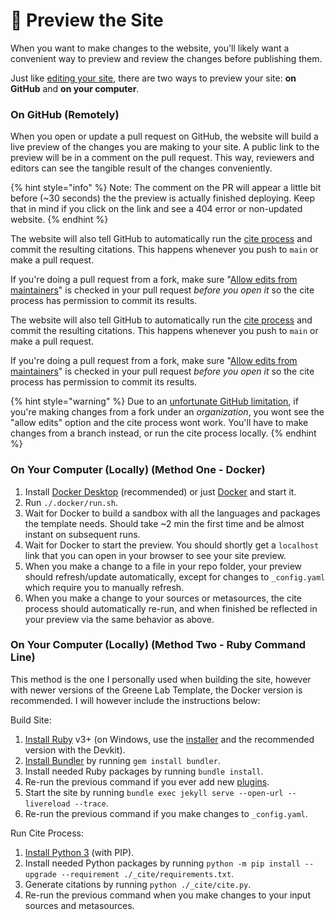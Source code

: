 # 👀 Preview the Site

When you want to make changes to the website, you'll likely want a convenient way to preview and review the changes before publishing them.&#x20;

Just like [editing your site](http://127.0.0.1:5000/o/n7FUY54FiiAkRrKnpcqr/s/sDXGBxaljlzZkBbMkZoi/), there are two ways to preview your site: **on GitHub** and **on your computer**.

### On GitHub (Remotely)

When you open or update a pull request on GitHub, the website will build a live preview of the changes you are making to your site. A public link to the preview will be in a comment on the pull request. This way, reviewers and editors can see the tangible result of the changes conveniently.

{% hint style="info" %}
Note: The comment on the PR will appear a little bit before (\~30 seconds) the the preview is actually finished deploying. Keep that in mind if you click on the link and see a 404 error or non-updated website.
{% endhint %}

The website will also tell GitHub to automatically run the [cite process](broken-reference) and commit the resulting citations. This happens whenever you push to `main` or make a pull request.

If you're doing a pull request from a fork, make sure "[Allow edits from maintainers](https://docs.github.com/en/pull-requests/collaborating-with-pull-requests/working-with-forks/allowing-changes-to-a-pull-request-branch-created-from-a-fork)" is checked in your pull request _before you open it_ so the cite process has permission to commit its results.

The website will also tell GitHub to automatically run the [cite process](broken-reference) and commit the resulting citations. This happens whenever you push to `main` or make a pull request.

If you're doing a pull request from a fork, make sure "[Allow edits from maintainers](https://docs.github.com/en/pull-requests/collaborating-with-pull-requests/working-with-forks/allowing-changes-to-a-pull-request-branch-created-from-a-fork)" is checked in your pull request _before you open it_ so the cite process has permission to commit its results.

{% hint style="warning" %}
Due to an [unfortunate GitHub limitation](https://github.com/orgs/community/discussions/5634), if you're making changes from a fork under an _organization_, you wont see the "allow edits" option and the cite process wont work. You'll have to make changes from a branch instead, or run the cite process locally.
{% endhint %}



### On Your Computer (Locally) (Method One - Docker)

1. Install [Docker Desktop](https://www.docker.com/products/docker-desktop/) (recommended) or just [Docker](https://docs.docker.com/get-docker/) and start it.
2. Run `./.docker/run.sh`.
3. Wait for Docker to build a sandbox with all the languages and packages the template needs. Should take \~2 min the first time and be almost instant on subsequent runs.
4. Wait for Docker to start the preview. You should shortly get a `localhost` link that you can open in your browser to see your site preview.
5. When you make a change to a file in your repo folder, your preview should refresh/update automatically, except for changes to `_config.yaml` which require you to manually refresh.
6. When you make a change to your sources or metasources, the cite process should automatically re-run, and when finished be reflected in your preview via the same behavior as above.

### On Your Computer (Locally) (Method Two - Ruby Command Line)

This method is the one I personally used when building the site, however with newer versions of the Greene Lab Template, the Docker version is recommended. I will however include the instructions below:



Build Site:

1. [Install Ruby](https://www.ruby-lang.org/en/documentation/installation/) v3+ (on Windows, use the [installer](https://rubyinstaller.org/downloads/) and the recommended version with the Devkit).
2. [Install Bundler](https://bundler.io/) by running `gem install bundler`.
3. Install needed Ruby packages by running `bundle install`.
4. Re-run the previous command if you ever add new [plugins](broken-reference).
5. Start the site by running `bundle exec jekyll serve --open-url --livereload --trace`.
6. Re-run the previous command if you make changes to `_config.yaml`.

Run Cite Process:

1. [Install Python 3](https://www.python.org/downloads/) (with PIP).
2. Install needed Python packages by running `python -m pip install --upgrade --requirement ./_cite/requirements.txt`.
3. Generate citations by running `python ./_cite/cite.py`.
4. Re-run the previous command when you make changes to your input sources and metasources.
